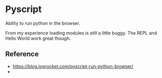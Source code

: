 # Pyscript

Ability to run python in the browser.

From my experience loading modules is still a little buggy.  The REPL and Hello World work great though.

## Reference
- https://blog.logrocket.com/pyscript-run-python-browser/
- 